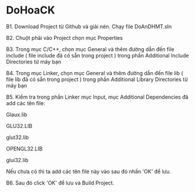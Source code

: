# DoHoaCK
<p>B1. Download Project từ Github và giải nén. Chạy file DoAnDHMT.sln</p>
<p>B2. Chuột phải vào Project chọn mục Properties</p>
<p>B3. Trong mục C/C++, chọn mục General và thêm đường dẫn đến file include ( file include đã có sẵn trong project ) trong phần Additional Include Directories từ máy bạn</p>
<p>B4. Trong mục Linker, chọn mục General và thêm đường dẫn đến file lib ( file lib đã có sẵn trong project ) trong phần Additional Library Directories từ máy bạn</p>
<p>B5. Kiểm tra trong phần Linker mục Input, mục Additional Dependencies đã add các tên file:</p>
<p>Glaux.lib</p>
<p>GLU32.LIB</p>
<p>glut32.lib</p>
<p>OPENGL32.LIB</p>
<p>glui32.lib</p>
<p>Nếu chưa có thì ta add các tên file này vào sau đó nhấn 'OK' để lưu.</p>
<p>B6. Sau đó click 'OK' để lưu và Build Project.</p>

